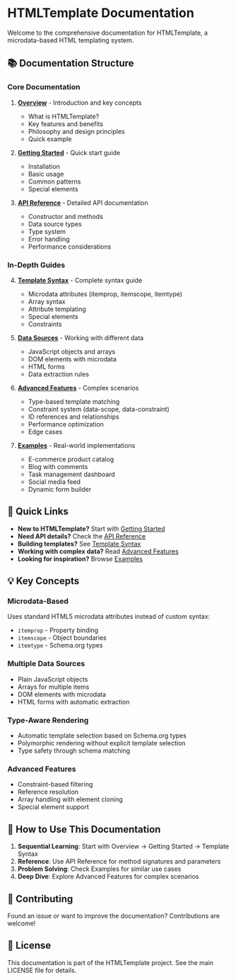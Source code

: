 # HTMLTemplate Documentation

Welcome to the comprehensive documentation for HTMLTemplate, a microdata-based HTML templating system.

## 📚 Documentation Structure

### Core Documentation

1. **[Overview](overview.md)** - Introduction and key concepts
   - What is HTMLTemplate?
   - Key features and benefits
   - Philosophy and design principles
   - Quick example

2. **[Getting Started](getting-started.md)** - Quick start guide
   - Installation
   - Basic usage
   - Common patterns
   - Special elements

3. **[API Reference](api-reference.md)** - Detailed API documentation
   - Constructor and methods
   - Data source types
   - Type system
   - Error handling
   - Performance considerations

### In-Depth Guides

4. **[Template Syntax](template-syntax.md)** - Complete syntax guide
   - Microdata attributes (itemprop, itemscope, itemtype)
   - Array syntax
   - Attribute templating
   - Special elements
   - Constraints

5. **[Data Sources](data-sources.md)** - Working with different data
   - JavaScript objects and arrays
   - DOM elements with microdata
   - HTML forms
   - Data extraction rules

6. **[Advanced Features](advanced-features.md)** - Complex scenarios
   - Type-based template matching
   - Constraint system (data-scope, data-constraint)
   - ID references and relationships
   - Performance optimization
   - Edge cases

7. **[Examples](examples.md)** - Real-world implementations
   - E-commerce product catalog
   - Blog with comments
   - Task management dashboard
   - Social media feed
   - Dynamic form builder

## 🚀 Quick Links

- **New to HTMLTemplate?** Start with [Getting Started](getting-started.md)
- **Need API details?** Check the [API Reference](api-reference.md)
- **Building templates?** See [Template Syntax](template-syntax.md)
- **Working with complex data?** Read [Advanced Features](advanced-features.md)
- **Looking for inspiration?** Browse [Examples](examples.md)

## 💡 Key Concepts

### Microdata-Based
Uses standard HTML5 microdata attributes instead of custom syntax:
- `itemprop` - Property binding
- `itemscope` - Object boundaries
- `itemtype` - Schema.org types

### Multiple Data Sources
- Plain JavaScript objects
- Arrays for multiple items
- DOM elements with microdata
- HTML forms with automatic extraction

### Type-Aware Rendering
- Automatic template selection based on Schema.org types
- Polymorphic rendering without explicit template selection
- Type safety through schema matching

### Advanced Features
- Constraint-based filtering
- Reference resolution
- Array handling with element cloning
- Special element support

## 📖 How to Use This Documentation

1. **Sequential Learning**: Start with Overview → Getting Started → Template Syntax
2. **Reference**: Use API Reference for method signatures and parameters
3. **Problem Solving**: Check Examples for similar use cases
4. **Deep Dive**: Explore Advanced Features for complex scenarios

## 🤝 Contributing

Found an issue or want to improve the documentation? Contributions are welcome!

## 📄 License

This documentation is part of the HTMLTemplate project. See the main LICENSE file for details.